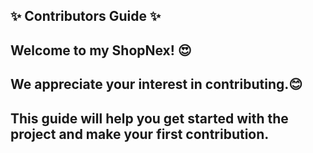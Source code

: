 ## ✨ Contributors Guide ✨
## Welcome to my ShopNex! 😍
## We appreciate your interest in contributing.😊
## This guide will help you get started with the project and make your first contribution.
